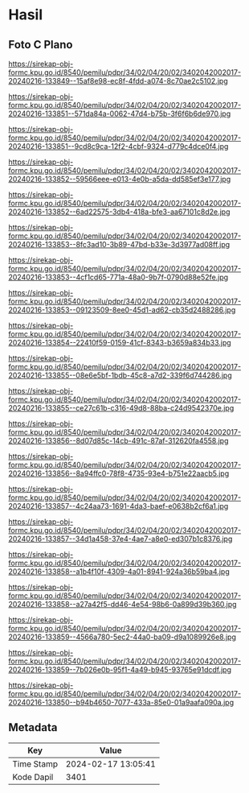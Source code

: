 # Hasil

## Foto C Plano

https://sirekap-obj-formc.kpu.go.id/8540/pemilu/pdpr/34/02/04/20/02/3402042002017-20240216-133849--15af8e98-ec8f-4fdd-a074-8c70ae2c5102.jpg

https://sirekap-obj-formc.kpu.go.id/8540/pemilu/pdpr/34/02/04/20/02/3402042002017-20240216-133851--571da84a-0062-47d4-b75b-3f6f6b6de970.jpg

https://sirekap-obj-formc.kpu.go.id/8540/pemilu/pdpr/34/02/04/20/02/3402042002017-20240216-133851--9cd8c9ca-12f2-4cbf-9324-d779c4dce0f4.jpg

https://sirekap-obj-formc.kpu.go.id/8540/pemilu/pdpr/34/02/04/20/02/3402042002017-20240216-133852--59566eee-e013-4e0b-a5da-dd585ef3e177.jpg

https://sirekap-obj-formc.kpu.go.id/8540/pemilu/pdpr/34/02/04/20/02/3402042002017-20240216-133852--6ad22575-3db4-418a-bfe3-aa67101c8d2e.jpg

https://sirekap-obj-formc.kpu.go.id/8540/pemilu/pdpr/34/02/04/20/02/3402042002017-20240216-133853--8fc3ad10-3b89-47bd-b33e-3d3977ad08ff.jpg

https://sirekap-obj-formc.kpu.go.id/8540/pemilu/pdpr/34/02/04/20/02/3402042002017-20240216-133853--4cf1cd65-771a-48a0-9b7f-0790d88e52fe.jpg

https://sirekap-obj-formc.kpu.go.id/8540/pemilu/pdpr/34/02/04/20/02/3402042002017-20240216-133853--09123509-8ee0-45d1-ad62-cb35d2488286.jpg

https://sirekap-obj-formc.kpu.go.id/8540/pemilu/pdpr/34/02/04/20/02/3402042002017-20240216-133854--22410f59-0159-41cf-8343-b3659a834b33.jpg

https://sirekap-obj-formc.kpu.go.id/8540/pemilu/pdpr/34/02/04/20/02/3402042002017-20240216-133855--08e6e5bf-1bdb-45c8-a7d2-339f6d744286.jpg

https://sirekap-obj-formc.kpu.go.id/8540/pemilu/pdpr/34/02/04/20/02/3402042002017-20240216-133855--ce27c61b-c316-49d8-88ba-c24d9542370e.jpg

https://sirekap-obj-formc.kpu.go.id/8540/pemilu/pdpr/34/02/04/20/02/3402042002017-20240216-133856--8d07d85c-14cb-491c-87af-312620fa4558.jpg

https://sirekap-obj-formc.kpu.go.id/8540/pemilu/pdpr/34/02/04/20/02/3402042002017-20240216-133856--8a94ffc0-78f8-4735-93e4-b751e22aacb5.jpg

https://sirekap-obj-formc.kpu.go.id/8540/pemilu/pdpr/34/02/04/20/02/3402042002017-20240216-133857--4c24aa73-1691-4da3-baef-e0638b2cf6a1.jpg

https://sirekap-obj-formc.kpu.go.id/8540/pemilu/pdpr/34/02/04/20/02/3402042002017-20240216-133857--34d1a458-37e4-4ae7-a8e0-ed307b1c8376.jpg

https://sirekap-obj-formc.kpu.go.id/8540/pemilu/pdpr/34/02/04/20/02/3402042002017-20240216-133858--a1b4f10f-4309-4a01-8941-924a36b59ba4.jpg

https://sirekap-obj-formc.kpu.go.id/8540/pemilu/pdpr/34/02/04/20/02/3402042002017-20240216-133858--a27a42f5-dd46-4e54-98b6-0a899d39b360.jpg

https://sirekap-obj-formc.kpu.go.id/8540/pemilu/pdpr/34/02/04/20/02/3402042002017-20240216-133859--4566a780-5ec2-44a0-ba09-d9a1089926e8.jpg

https://sirekap-obj-formc.kpu.go.id/8540/pemilu/pdpr/34/02/04/20/02/3402042002017-20240216-133859--7b026e0b-95f1-4a49-b945-93765e91dcdf.jpg

https://sirekap-obj-formc.kpu.go.id/8540/pemilu/pdpr/34/02/04/20/02/3402042002017-20240216-133850--b94b4650-7077-433a-85e0-01a9aafa090a.jpg


## Metadata

| Key        | Value               |
| ---------- | ------------------- |
| Time Stamp | 2024-02-17 13:05:41 |
| Kode Dapil | 3401                |



